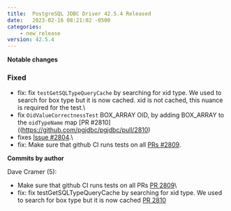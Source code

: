 ```yaml
---
title:  PostgreSQL JDBC Driver 42.5.4 Released
date:   2023-02-16 08:21:02 -0500
categories:
    - new_release
version: 42.5.4
---
```

**Notable changes**


### Fixed
* fix: fix `testGetSQLTypeQueryCache` by searching for xid type. We used to search for box type but it is now cached. xid is not cached, this nuance is required for the test.\
* fix `OidValueCorrectnessTest` BOX_ARRAY OID, by adding BOX_ARRAY to the `oidTypeName` map [PR #2810]((https://github.com/pgjdbc/pgjdbc/pull/2810)
* fixes [Issue #2804](https://github.com/pgjdbc/pgjdbc/issues/2804).\
* fix: Make sure that github CI runs tests on all [PRs #2809]((https://github.com/pgjdbc/pgjdbc/pull/2809)).


<!--more-->

**Commits by author**

Dave Cramer (5):
* Make sure that github CI runs tests on all PRs [PR 2809](https://github.com/pgjdbc/pgjdbc/pull/2809)\
* fix: fix testGetSQLTypeQueryCache by searching for xid type. We used to search for box type but it is now cached [PR 2810](https://github.com/pgjdbc/pgjdbc/pull/2810)


    
